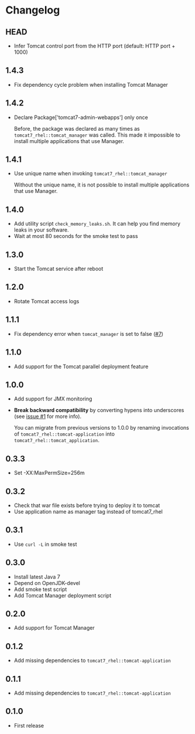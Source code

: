 # Changelog

## HEAD

* Infer Tomcat control port from the HTTP port (default: HTTP port + 1000)

## 1.4.3

* Fix dependency cycle problem when installing Tomcat Manager

## 1.4.2

* Declare Package['tomcat7-admin-webapps'] only once

  Before, the package was declared as many times as
  `tomcat7_rhel::tomcat_manager` was called. This made it impossible to install
  multiple applications that use Manager.

## 1.4.1

* Use unique name when invoking `tomcat7_rhel::tomcat_manager`

  Without the unique name, it is not possible to install multiple applications
  that use Manager.

## 1.4.0

* Add utility script `check_memory_leaks.sh`. It can help you find memory leaks
  in your software.
* Wait at most 80 seconds for the smoke test to pass

## 1.3.0

* Start the Tomcat service after reboot

## 1.2.0

* Rotate Tomcat access logs

## 1.1.1

* Fix dependency error when `tomcat_manager` is set to false
  ([#7](https://github.com/laurilehmijoki/tomcat7_rhel/issues/7))

## 1.1.0

* Add support for the Tomcat parallel deployment feature

## 1.0.0

* Add support for JMX monitoring

* **Break backward compatibility** by converting hypens into underscores (see
  [issue #1](https://github.com/laurilehmijoki/tomcat7_rhel/issues/4) for more
  info).

  You can migrate from previous versions to 1.0.0 by renaming
  invocations of `tomcat7_rhel::tomcat-application` into
  `tomcat7_rhel::tomcat_application`.

## 0.3.3

* Set -XX:MaxPermSize=256m

## 0.3.2

* Check that war file exists before trying to deploy it to tomcat
* Use application name as manager tag instead of tomcat7_rhel

## 0.3.1

* Use `curl -L` in smoke test

## 0.3.0

* Install latest Java 7
* Depend on OpenJDK-devel
* Add smoke test script
* Add Tomcat Manager deployment script

## 0.2.0

* Add support for Tomcat Manager

## 0.1.2

* Add missing dependencies to `tomcat7_rhel::tomcat-application`

## 0.1.1

* Add missing dependencies to `tomcat7_rhel::tomcat-application`

## 0.1.0

* First release
